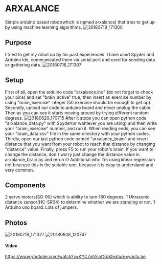 # ARXALANCE
Simple arduino based robot(which is named arxalance) that tries to get up by using machine learning algorithms.
![20180718_171300](https://user-images.githubusercontent.com/30238276/42889628-901c7c18-8ab3-11e8-98ee-dfb35d298280.jpg)
## Purpose
I tried to get my robot up by his past experiences. I have used Spyder and Arduino Ide, communicated them via serial port and used for sending data or gathering data.
![20180718_171307](https://user-images.githubusercontent.com/30238276/42889910-297fccfc-8ab4-11e8-90eb-07ffc63ee45b.jpg)
## Setup
First of all, open the arduino code "arxalance.ino" (do not forget to check your pins) and set "brain_active" true, then insert an exercise number by using "brain_exercise" integer (50 exercise should be enough to get up).
Secondly, upload our code to arduino board and never unplug the cable. Then as you can see it starts moving around by trying different random degrees.
![20180620_170715](https://user-images.githubusercontent.com/30238276/42890249-0659ffa8-8ab5-11e8-94c6-580bae64c64b.jpg)
After it stops you can open python code "arxalance_data.py" with Spyder(or wahtever you are using) and then write your "brain_exercise" number, and run it.
When reading ends, you can see your "brain_data.csv" file in the same directory with your python codes.
Thirdly, open our last python code named "arxalance_brain" and insert distance that you want from your robot to reach that distance by changing "distance" value.
Finally, press F5 to run your robot's brain. If you want to change the distance, don't worry just change the distance value in arxalance_brain.py and rerun it!
Additional info: I'm using linear regression not beacuse this is the suitable one, because it is easy to understand and very common.

## Components
2 servo motors(SG-90) which is ability to turn 180 degrees.
1 Ultrasonic distance sensor(HC-SR04) to determine whether we are standing or not.
1 Arduino uno board.
Lots of jumpers.

## Photos
![20180718_171327](https://user-images.githubusercontent.com/30238276/42889921-2d941b68-8ab4-11e8-9c6b-d4d358461e38.jpg)
![20180608_120747](https://user-images.githubusercontent.com/30238276/42889923-2ee005e0-8ab4-11e8-993e-828e09d34f50.jpg)

#### Video
https://www.youtube.com/watch?v=KYC7mVnotGc&feature=youtu.be

